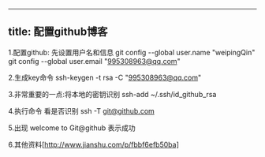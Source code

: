
---
title: 配置github博客
---
1.配置github: 先设置用户名和信息
git config --global user.name "weipingQin"
git config --global user.email "995308963@qq.com"

2.生成key命令 
ssh-keygen -t rsa -C "995308963@qq.com"

3.非常重要的一点:将本地的密钥识别 
ssh-add ~/.ssh/id_github_rsa

4.执行命令 看是否识别 
ssh -T git@github.com

5.出现 welcome to Git@github 表示成功 

6.其他资料[http://www.jianshu.com/p/fbbf6efb50ba]



